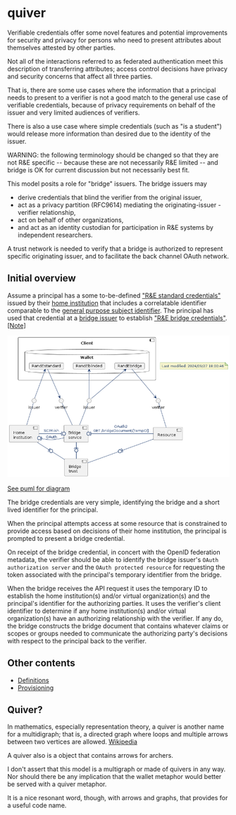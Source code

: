 # quiver

Verifiable credentials offer some novel features and potential improvements for security and privacy for persons who need to present attributes about themselves attested by other parties.

Not all of the interactions referred to as federated authentication meet this description of transferring attributes; access control decisions have privacy and security concerns that affect all three parties.

That is, there are some use cases where the information that a principal needs to present to a verifier is not a good match to the general use case of verifiable credentials, because of privacy requirements on behalf of the issuer and very limited audiences of verifiers.

There is also a use case where simple credentials (such as "is a student") would release more information than desired due to the identity of the issuer.

WARNING:  the following terminology  should be changed so that they are not R&E specific -- because these are not necessarily R&E limited -- and bridge is OK for current discussion but not necessarily best fit.

This model posits a role for "bridge" issuers. The bridge issuers may

* derive credentials that blind the verifier from the original issuer,
* act as a privacy partition (RFC9614) mediating the originating-issuer - verifier relationship,
* act on behalf of other organizations,
* and act as an identity custodian for participation in R&E systems by independent researchers.

A trust network is needed to verify that a bridge is authorized to represent specific originating issuer, and to facilitate the back channel OAuth network.

## Initial overview

Assume a principal has a some to-be-defined ["R&E standard credentials"](./defintions.md#credentials) issued by their [home institution](./defintions.md#participants) that includes a correlatable identifier comparable to the [general purpose subject identifier](https://docs.oasis-open.org/security/saml-subject-id-attr/v1.0/cs01/saml-subject-id-attr-v1.0-cs01.html#_Toc536097226). The principal has used that credential at a [bridge issuer](./defintions.md#participants) to establish ["R&E bridge credentials"](./defintions.md#credentials). [\[Note\]](./defintions.md#home-institution-privacy)

![Component diagram](./out/diagrams/20240923brainstorm/20240923dep.png)

[See puml for diagram](./diagrams/20240923brainstorm.puml)

The bridge credentials are very simple, identifying the bridge and a short lived identifier for the principal.

When the principal attempts access at some resource that is constrained to provide access based on decisions of their home institution, the principal is prompted to present a bridge credential.

On receipt of the bridge credential, in concert with the OpenID federation metadata, the verifier should be able to identify the bridge issuer's `OAuth authorization server` and the `OAuth protected resource` for requesting the token associated with the principal's temporary identifier from the bridge.

When the bridge receives the API request it uses the temporary ID to  establish the home institution(s) and/or virtual organization(s) and the principal's identifier for the authorizing parties. It uses the verifier's client identifier to determine if any  home institution(s) and/or virtual organization(s) have an authorizing relationship with the verifier.  If any do, the bridge constructs the bridge document that contains whatever claims or scopes or groups needed to communicate the authorizing party's decisions with respect to the principal back to the verifier.

## Other contents

* [Definitions](./defintions.md)
* [Provisioning](./provisioning.md)

## Quiver?

In mathematics, especially representation theory, a quiver is another name for a multidigraph; that is, a directed graph where loops and multiple arrows between two vertices are allowed. [Wikipedia](https://en.wikipedia.org/wiki/Quiver_(mathematics))

A quiver also is a object that contains arrows for archers.

I don't assert that this model is a multigraph or made of quivers in any way. Nor should there be any implication that the wallet metaphor would better be served with a quiver metaphor.

It is a nice resonant word, though, with arrows and graphs, that provides for a useful code name.
